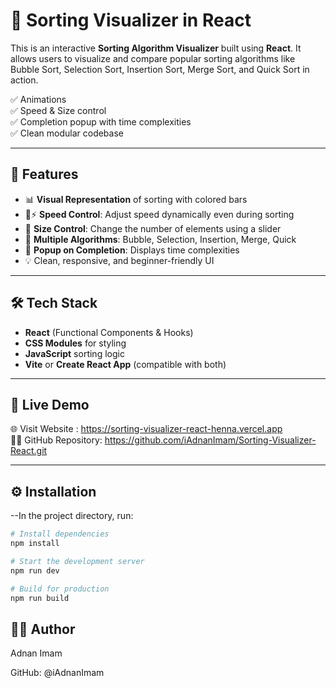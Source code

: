 # 🧮 Sorting Visualizer in React

This is an interactive **Sorting Algorithm Visualizer** built using **React**. It allows users to visualize and compare popular sorting algorithms like Bubble Sort, Selection Sort, Insertion Sort, Merge Sort, and Quick Sort in action. 

✅ Animations  
✅ Speed & Size control  
✅ Completion popup with time complexities  
✅ Clean modular codebase

---

## 🚀 Features

- 📊 **Visual Representation** of sorting with colored bars
- 🐢⚡ **Speed Control**: Adjust speed dynamically even during sorting
- 📏 **Size Control**: Change the number of elements using a slider
- 🔁 **Multiple Algorithms**: Bubble, Selection, Insertion, Merge, Quick
- 🎉 **Popup on Completion**: Displays time complexities
- 💡 Clean, responsive, and beginner-friendly UI

---

## 🛠️ Tech Stack

- **React** (Functional Components & Hooks)
- **CSS Modules** for styling
- **JavaScript** sorting logic
- **Vite** or **Create React App** (compatible with both)

---

## 🚀 Live Demo

🌐 Visit Website : https://sorting-visualizer-react-henna.vercel.app  
🧑‍💻 GitHub Repository: https://github.com/iAdnanImam/Sorting-Visualizer-React.git

---

## ⚙️ Installation

--In the project directory, run:

```bash
# Install dependencies
npm install

# Start the development server
npm run dev

# Build for production
npm run build
```
## 🧑‍💻 Author

Adnan Imam

GitHub: @iAdnanImam
